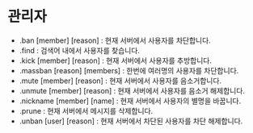 # 관리자

- .ban [member] [reason] : 현재 서버에서 사용자를 차단합니다.
- .find : 검색어 내에서 사용자를 찾습니다.
- .kick [member] [reason] : 현재 서버에서 사용자를 추방합니다.
- .massban [reason] [members] : 한번에 여러명의 사용자를 차단합니다.
- .mute [member] [reason] : 현재 서버에서 사용자를 음소거합니다.
- .unmute [member] [reason] : 현재 서버에서 사용자를 음소거 해제합니다.
- .nickname [member] [name] : 현재 서버에서 사용자의 별명을 바꿉니다.
- .prune : 현재 서버에서 메시지를 삭제합니다.
- .unban [user] [reason] : 현재 서버에서 차단된 사용자를 차단 해제합니다.
